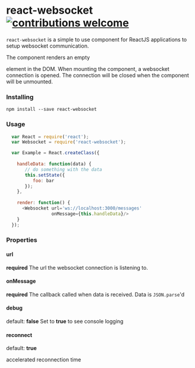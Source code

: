 # react-websocket [![contributions welcome](https://img.shields.io/badge/contributions-welcome-brightgreen.svg?style=flat)](https://github.com/mehmetkose/react-websocket/edit/master/README.md)

`react-websocket` is a simple to use component for ReactJS applications to setup websocket communication.

The component renders an empty <div> element in the DOM.
When mounting the component, a websocket connection is opened.
The connection will be closed when the component will be unmounted.

### Installing

```
npm install --save react-websocket
```

### Usage

```js
  var React = require('react');
  var Websocket = require('react-websocket');

  var Example = React.createClass({
  
    handleData: function(data) {
       // do something with the data
       this.setState({
          foo: bar
       });
    },
    
    render: function() {
      <Websocket url='ws://localhost:3000/messages'
                 onMessage={this.handleData}/>
    }
  });
```

### Properties

#### url

**required**
The url the websocket connection is listening to.

#### onMessage

**required**
The callback called when data is received. Data is `JSON.parse`'d

#### debug

default: **false**
Set to **true** to see console logging

#### reconnect

default: **true**

accelerated reconnection time